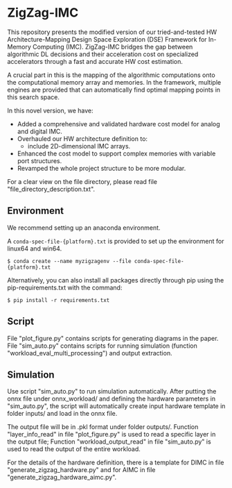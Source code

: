 # ZigZag-IMC
This repository presents the modified version of our tried-and-tested HW Architecture-Mapping Design Space Exploration (DSE) Framework for In-Memory Computing (IMC). ZigZag-IMC bridges the gap between algorithmic DL decisions and their acceleration cost on specialized accelerators through a fast and accurate HW cost estimation. 

A crucial part in this is the mapping of the algorithmic computations onto the computational memory array and memories. In the framework, multiple engines are provided that can automatically find optimal mapping points in this search space.

In this novel version, we have: 
- Added a comprehensive and validated hardware cost model for analog and digital IMC.
- Overhauled our HW architecture definition to:
    - include 2D-dimensional IMC arrays.
- Enhanced the cost model to support complex memories with variable port structures.
- Revamped the whole project structure to be more modular.

For a clear view on the file directory, please read file "file_directory_description.txt".

## Environment

We recommend setting up an anaconda environment.

A `conda-spec-file-{platform}.txt` is provided to set up the environment for linux64 and win64.

`$ conda create --name myzigzagenv --file conda-spec-file-{platform}.txt`

Alternatively, you can also install all packages directly through pip using the pip-requirements.txt with the command:

`$ pip install -r requirements.txt`

## Script
File "plot_figure.py" contains scripts for generating diagrams in the paper. File "sim_auto.py" contains scripts for running simulation (function "workload_eval_multi_processing") and output extraction.

## Simulation

Use script "sim_auto.py" to run simulation automatically. After putting the onnx file under onnx_workload/ and defining the hardware parameters in "sim_auto.py", the script will automatically create input hardware template in folder inputs/ and load in the onnx file. 

The output file will be in .pkl format under folder outputs/. Function "layer_info_read" in file "plot_figure.py" is used to read a specific layer in the output file; Function "workload_output_read" in file "sim_auto.py" is used to read the output of the entire workload.

For the details of the hardware definition, there is a template for DIMC in file "generate_zigzag_hardware.py" and for AIMC in file "generate_zigzag_hardware_aimc.py".

